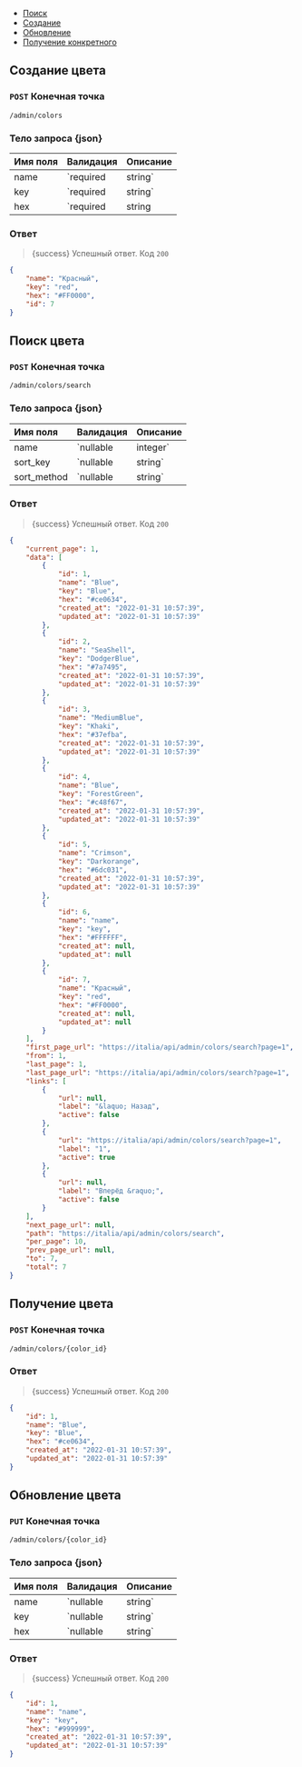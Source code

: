 - [Поиск](#search)
- [Создание](#create)
- [Обновление](#update)
- [Получение конкретного](#show)


<a name="create"></a>
## Создание цвета

### `POST` **Конечная точка**
```text
/admin/colors
```

### Тело запроса {json}


|Имя поля|Валидация|Описание|
|:-|:-|:-|
|name|`required|string`|Имя цвета
|key|`required|string`|Ключ цвета
|hex|`required|string|hex`|Цвет в хексе



### Ответ

> {success} Успешный ответ. Код `200`

```json
{
    "name": "Красный",
    "key": "red",
    "hex": "#FF0000",
    "id": 7
}
```

<a name="search"></a>
## Поиск цвета

### `POST` **Конечная точка**
```text
/admin/colors/search
```

### Тело запроса {json}


|Имя поля|Валидация|Описание|
|:-|:-|:-|
|name|`nullable|integer`|Имя цвета
|sort_key|`nullable|string`|Столбец для сортировки
|sort_method|`nullable|string`|Метод сортировки


### Ответ

> {success} Успешный ответ. Код `200`

```json
{
    "current_page": 1,
    "data": [
        {
            "id": 1,
            "name": "Blue",
            "key": "Blue",
            "hex": "#ce0634",
            "created_at": "2022-01-31 10:57:39",
            "updated_at": "2022-01-31 10:57:39"
        },
        {
            "id": 2,
            "name": "SeaShell",
            "key": "DodgerBlue",
            "hex": "#7a7495",
            "created_at": "2022-01-31 10:57:39",
            "updated_at": "2022-01-31 10:57:39"
        },
        {
            "id": 3,
            "name": "MediumBlue",
            "key": "Khaki",
            "hex": "#37efba",
            "created_at": "2022-01-31 10:57:39",
            "updated_at": "2022-01-31 10:57:39"
        },
        {
            "id": 4,
            "name": "Blue",
            "key": "ForestGreen",
            "hex": "#c48f67",
            "created_at": "2022-01-31 10:57:39",
            "updated_at": "2022-01-31 10:57:39"
        },
        {
            "id": 5,
            "name": "Crimson",
            "key": "Darkorange",
            "hex": "#6dc031",
            "created_at": "2022-01-31 10:57:39",
            "updated_at": "2022-01-31 10:57:39"
        },
        {
            "id": 6,
            "name": "name",
            "key": "key",
            "hex": "#FFFFFF",
            "created_at": null,
            "updated_at": null
        },
        {
            "id": 7,
            "name": "Красный",
            "key": "red",
            "hex": "#FF0000",
            "created_at": null,
            "updated_at": null
        }
    ],
    "first_page_url": "https://italia/api/admin/colors/search?page=1",
    "from": 1,
    "last_page": 1,
    "last_page_url": "https://italia/api/admin/colors/search?page=1",
    "links": [
        {
            "url": null,
            "label": "&laquo; Назад",
            "active": false
        },
        {
            "url": "https://italia/api/admin/colors/search?page=1",
            "label": "1",
            "active": true
        },
        {
            "url": null,
            "label": "Вперёд &raquo;",
            "active": false
        }
    ],
    "next_page_url": null,
    "path": "https://italia/api/admin/colors/search",
    "per_page": 10,
    "prev_page_url": null,
    "to": 7,
    "total": 7
}
```

<a name="show"></a>
## Получение цвета

### `POST` **Конечная точка**
```text
/admin/colors/{color_id}
```

### Ответ

> {success} Успешный ответ. Код `200`

```json
{
    "id": 1,
    "name": "Blue",
    "key": "Blue",
    "hex": "#ce0634",
    "created_at": "2022-01-31 10:57:39",
    "updated_at": "2022-01-31 10:57:39"
}
```

<a name="update"></a>
## Обновление цвета

### `PUT` **Конечная точка**
```text
/admin/colors/{color_id}
```

### Тело запроса {json}


|Имя поля|Валидация|Описание|
|:-|:-|:-|
|name|`nullable|string`|Имя цвета
|key|`nullable|string`|Ключ цвета
|hex|`nullable|string`|Хекс цвета

### Ответ

> {success} Успешный ответ. Код `200`

```json
{
    "id": 1,
    "name": "name",
    "key": "key",
    "hex": "#999999",
    "created_at": "2022-01-31 10:57:39",
    "updated_at": "2022-01-31 10:57:39"
}
```


